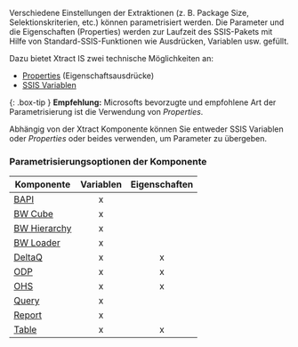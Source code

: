 Verschiedene Einstellungen der Extraktionen (z. B. Package Size, Selektionskriterien, etc.) können parametrisiert werden.
Die Parameter und die Eigenschaften (Properties) werden zur Laufzeit des SSIS-Pakets mit Hilfe von Standard-SSIS-Funktionen wie Ausdrücken, Variablen usw. gefüllt. 

Dazu bietet Xtract IS zwei technische Möglichkeiten an:
- [Properties](./parametrisierung/parametrisierung-properties) (Eigenschaftsausdrücke)
- [SSIS Variablen](./parametrisierung/parametrisierung-variablen)

{: .box-tip }
**Empfehlung:** Microsofts bevorzugte und empfohlene Art der Parametrisierung ist die Verwendung von *Properties*. 

Abhängig von der Xtract Komponente können Sie entweder SSIS Variablen oder *Properties* oder beides verwenden, um Parameter zu übergeben.

### Parametrisierungsoptionen der Komponente 

| Komponente   | Variablen | Eigenschaften |
|-------------|:-----:|:----:|
| [BAPI](./xtract-is-bapi/edit-runtime-parameters)        |   x    |      | 
| [BW Cube](./bwcube/parametrisierung)     |   x    |      | 
| [BW Hierarchy](./hierarchy/parametrisierung)|    x   |      |
| [BW Loader](./bw-loader/parametrisierung)|    x   |      |
| [DeltaQ](./xtract-is-deltaq/parametrisierung)      | x      |  x    |
| [ODP](./odp/odp-parametrisierung)         |   x    |   x   |
| [OHS](./open-hub-service/parametrisierung)         |     x  |   x   |
|[Query](./query/parametrisierung)       |   x    |      |
| [Report](./abap-reports/parametrisierung) |    x   |      | 
| [Table](./xtract-is-table/table-parametrisierung)       | x      |  x    |
